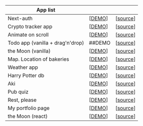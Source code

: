 |  App list |   |   |
|---|---|---|
|Next-auth| [[DEMO](https://popov-pp2.vercel.app/)] | [[source](https://github.com/PopovDS617/microservice-auth-nextauth)] |
|Crypto tracker app |[[DEMO](https://crypto-trkr.netlify.app/)]| [[source](https://github.com/PopovDS617/crypto-tracker-app)]|
|Animate on scroll  | [[DEMO](https://popov-pp1.netlify.app/)] |[[source](https://github.com/PopovDS617/animate-on-scroll-framer)] |
|Todo app (vanilla + drag'n'drop)|  ##DEMO | [[source](https://github.com/PopovDS617/drag-n-drop-ts-class-based-approach)]|
| the Moon (vanilla)| [[DEMO](https://moon-pet-prj.netlify.app/)]| [[source](https://github.com/PopovDS617/the-moon-vanilla)] |
| Map. Location of bakeries| [[DEMO](https://popov-bakery-locations.netlify.app/)] |[[source](https://github.com/PopovDS617/microservice-interactive-map)] |
|Weather app |[[DEMO](https://popov-forecast.vercel.app/)]| [[source](https://github.com/PopovDS617/microservice-weather-forecast)] |
| Harry Potter db| [[DEMO](https://harry-potter-pp.vercel.app/)]| [[source](https://github.com/PopovDS617/harry-potter)] |
| Aki| [[DEMO](https://cat-aki.vercel.app/)] |[[source](https://github.com/PopovDS617/aki)] |
| Pub quiz| [[DEMO](https://quiz-pp.vercel.app/)] |[[source](https://github.com/PopovDS617/pub-quiz-project)] |
| Rest, please| [[DEMO](https://rest-please.vercel.app/)] |[[source](https://github.com/PopovDS617/rest-please)]|
| My portfolio page| [[DEMO](https://popov.vercel.app/)]|[[source](https://github.com/PopovDS617/portfolio-page)]|
| the Moon (react)| [[DEMO](https://moon-pp.netlify.app/)] |[[source](https://github.com/PopovDS617/the-moon)]
